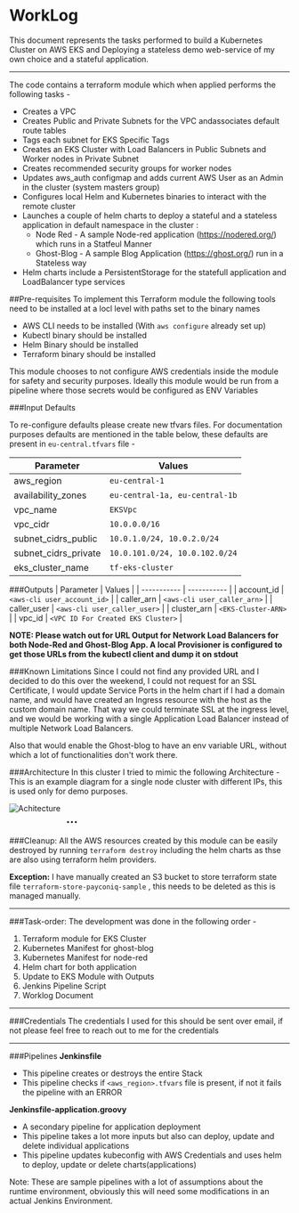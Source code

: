 # WorkLog 

This document represents the tasks performed to build a Kubernetes Cluster on AWS EKS and Deploying a stateless
demo web-service of my own choice and a stateful application.

---
The code contains a terraform module which when applied performs the following tasks -
- Creates a VPC 
- Creates Public and Private Subnets for the VPC andassociates default route tables
- Tags each subnet for EKS Specific Tags
- Creates an EKS Cluster with Load Balancers in Public Subnets and Worker nodes in Private Subnet
- Creates recommended security groups for worker nodes 
- Updates aws_auth configmap and adds current AWS User as an Admin in the cluster (system masters group)
- Configures local Helm and Kubernetes binaries to interact with the remote cluster
- Launches a couple of helm charts to deploy a stateful and a stateless application in default namespace in the cluster :
   - Node Red - A sample Node-red application (https://nodered.org/) which runs in a Statfeul Manner
   - Ghost-Blog - A sample Blog Application (https://ghost.org/) run in a Stateless way
- Helm charts include a PersistentStorage for the statefull application and LoadBalancer type services

##Pre-requisites
To implement this Terraform module the following tools need to be installed at a locl level with paths set to the binary names

- AWS CLI needs to be installed (With `aws configure` already set up)
- Kubectl binary should be installed
- Helm Binary should be installed
- Terraform binary should be installed

This module chooses to not configure AWS credentials inside the module for safety and security purposes. Ideally this module would be run from a pipeline where those secrets would be configured as ENV Variables


###Input Defaults

To re-configure defaults please create new tfvars files. For documentation purposes defaults are mentioned in the table below, these defaults are present in `eu-central.tfvars` file - 

| Parameter | Values |
| ----------- | ----------- |
| aws_region | `eu-central-1` |
| availability_zones | `eu-central-1a, eu-central-1b` |
| vpc_name | `EKSVpc` |
| vpc_cidr | `10.0.0.0/16` |
| subnet_cidrs_public | `10.0.1.0/24, 10.0.2.0/24` |
| subnet_cidrs_private | `10.0.101.0/24, 10.0.102.0/24` |
| eks_cluster_name | `tf-eks-cluster` |


###Outputs
| Parameter | Values |
| ----------- | ----------- |
| account_id | `<aws-cli user_account_id>` |
| caller_arn | `<aws-cli user_caller_arn>` |
| caller_user | `<aws-cli user_caller_user>` |
| cluster_arn | `<EKS-Cluster-ARN>` |
| vpc_id | `<VPC ID For Created EKS Cluster>` |


**NOTE: Please watch out for URL Output for Network Load Balancers for both Node-Red and Ghost-Blog App.
A local Provisioner is configured to get those URLs from the kubectl client and dump it on stdout**

###Known Limitations
Since I could not find any provided URL and I decided to do this over the weekend, I could not request for an SSL Certificate, I would update Service Ports in the helm chart if I had a domain name, and would have created an Ingress resource with the host as the custom domain name. That way we could terminate SSL at the ingress level, and we would be working with a single Application Load Balancer instead of multiple Network Load Balancers. 

Also that would enable the Ghost-blog to have an env variable URL, without which a lot of functionalities don't work there. 

###Architecture
In this cluster I tried to mimic the following Architecture - This is an example diagram for a single node cluster with different IPs, this is used only for demo purposes.

<img src="https://d2908q01vomqb2.cloudfront.net/fe2ef495a1152561572949784c16bf23abb28057/2020/04/10/subnet_pubpri.png"
     alt="Achitecture"
     style="float: left; margin-right: 10px;" />


...
---
###Cleanup:
All the AWS resources created by this module can be easily destroyed by running `terraform destroy` including the helm charts as thse are also using terraform helm providers.

**Exception:** I have manually created an S3 bucket to store terraform state file `terraform-store-payconiq-sample` , this needs to be deleted as this is managed manually.

---
###Task-order:
The development was done in the following order -
1. Terraform module for EKS Cluster
2. Kubernetes Manifest for ghost-blog
3. Kubernetes Manifest for node-red
4. Helm chart for both application
5. Update to EKS Module with Outputs
6. Jenkins Pipeline Script
7. Worklog Document

---
###Credentials
The credentials I used for this should be sent over email, if not please feel free to reach out to me for the credentials

---
###Pipelines
**Jenkinsfile**
- This pipeline creates or destroys the entire Stack
- This pipeline checks if `<aws_region>.tfvars` file is present, if not it fails the pipeline with an ERROR
  
**Jenkinsfile-application.groovy**
- A secondary pipeline for application deployment
- This pipeline takes a lot more inputs but also can deploy, update and delete individual applications
- This pipeline updates kubeconfig with AWS Credentials and uses helm to deploy, update or delete charts(applications)

Note: These are sample pipelines with a lot of assumptions about the runtime environment, obviously this will need some modifications in an actual Jenkins Environment.